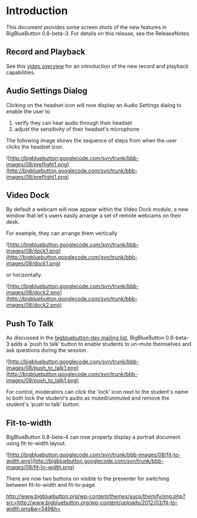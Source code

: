 # Introduction #

This document provides some screen shots of the new features in BigBlueButton 0.8-beta-3.  For details on this release, see the ReleaseNotes.

## Record and Playback ##
See this [video overview](http://www.youtube.com/user/bigbluebuttonshare#p/a/u/1/4b_tC1JEX1E) for an introduction of the new record and playback capabilities.


## Audio Settings Dialog ##

Clicking on the headset icon will now display an Audio Settings dialog to enable the user to

  1. verify they can hear audio through their headset
  1. adjust the sensitivity of their headset's microphone

The following image shows the sequence of steps from when the user clicks the headset icon.

![http://bigbluebutton.googlecode.com/svn/trunk/bbb-images/08/preflight1.png](http://bigbluebutton.googlecode.com/svn/trunk/bbb-images/08/preflight1.png)

## Video Dock ##

By default a webcam will now appear within the Video Dock module, a new window that let's users easily arrange a set of remote webcams on their desk.

For example, they can arrange them vertically

![http://bigbluebutton.googlecode.com/svn/trunk/bbb-images/08/dock1.png](http://bigbluebutton.googlecode.com/svn/trunk/bbb-images/08/dock1.png)

or horizontally.

![http://bigbluebutton.googlecode.com/svn/trunk/bbb-images/08/dock2.png](http://bigbluebutton.googlecode.com/svn/trunk/bbb-images/08/dock2.png)

## Push To Talk ##
As discussed in the [bigbluebutton-dev mailing list](http://groups.google.com/group/bigbluebutton-dev/browse_thread/thread/03965da6cbbc2f14), BigBlueButton 0.8-beta-3 adds a 'push to talk' button to enable students to un-mute themselves and ask questions during the session.

![http://bigbluebutton.googlecode.com/svn/trunk/bbb-images/08/push_to_talk1.png](http://bigbluebutton.googlecode.com/svn/trunk/bbb-images/08/push_to_talk1.png)

For control, moderators can click the 'lock' icon next to the student's name to both lock the student's audio as muted/unmuted and remove the student's 'push to talk' button.

## Fit-to-width ##
BigBlueButton 0.8-beta-4 can now properly display a portrait document using fit-to-width layout.

![http://bigbluebutton.googlecode.com/svn/trunk/bbb-images/08/fit-to-width.png](http://bigbluebutton.googlecode.com/svn/trunk/bbb-images/08/fit-to-width.png)

There are now two buttons on visible to the presenter for switching between fit-to-width and fit-to-page.

http://www.bigbluebutton.org/wp-content/themes/suco/themify/img.php?src=http://www.bigbluebutton.org/wp-content/uploads/2012/03/fit-to-width.png&w=549&h=